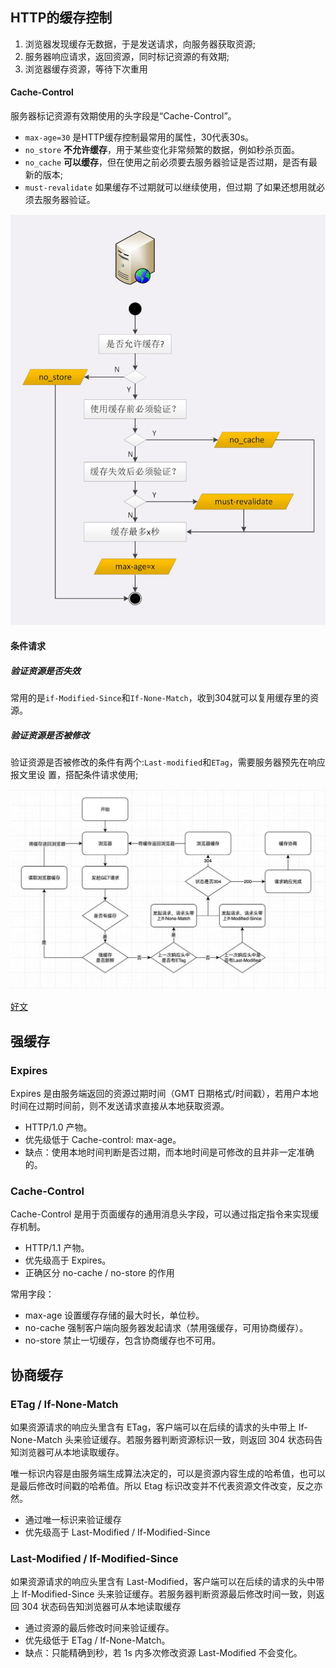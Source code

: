 ## HTTP的缓存控制
1. 浏览器发现缓存无数据，于是发送请求，向服务器获取资源; 
2. 服务器响应请求，返回资源，同时标记资源的有效期;
3. 浏览器缓存资源，等待下次重用

#### Cache-Control
服务器标记资源有效期使用的头字段是“Cache-Control”。
+ ``max-age=30`` 是HTTP缓存控制最常用的属性，30代表30s。
+ ``no_store`` **不允许缓存**，用于某些变化非常频繁的数据，例如秒杀页面。
+ ``no_cache`` **可以缓存**，但在使用之前必须要去服务器验证是否过期，是否有最新的版本;
+ ``must-revalidate`` 如果缓存不过期就可以继续使用，但过期 了如果还想用就必须去服务器验证。

![](../../Images/http/http_cache.png)

#### 条件请求

##### 验证资源是否失效
常用的是``if-Modified-Since``和``If-None-Match``，收到304就可以复用缓存里的资源。

##### 验证资源是否被修改
验证资源是否被修改的条件有两个:``Last-modified``和``ETag``，需要服务器预先在响应报文里设
置，搭配条件请求使用;


![](../../Images/http/http_cache2.jpg)

[好文](https://mp.weixin.qq.com/s/z_iKW6LYtAXEy60bPmCKcQ)


## 强缓存

### Expires
Expires 是由服务端返回的资源过期时间（GMT 日期格式/时间戳），若用户本地时间在过期时间前，则不发送请求直接从本地获取资源。

- HTTP/1.0 产物。
- 优先级低于 Cache-control: max-age。
- 缺点：使用本地时间判断是否过期，而本地时间是可修改的且并非一定准确的。

### Cache-Control
Cache-Control 是用于页面缓存的通用消息头字段，可以通过指定指令来实现缓存机制。

- HTTP/1.1 产物。
- 优先级高于 Expires。
- 正确区分 no-cache / no-store 的作用

常用字段：
- max-age 设置缓存存储的最大时长，单位秒。
- no-cache 强制客户端向服务器发起请求（禁用强缓存，可用协商缓存）。
- no-store 禁止一切缓存，包含协商缓存也不可用。

## 协商缓存

### ETag / If-None-Match

如果资源请求的响应头里含有 ETag，客户端可以在后续的请求的头中带上 If-None-Match 头来验证缓存。若服务器判断资源标识一致，则返回 304 状态码告知浏览器可从本地读取缓存。

唯一标识内容是由服务端生成算法决定的，可以是资源内容生成的哈希值，也可以是最后修改时间戳的哈希值。所以 Etag 标识改变并不代表资源文件改变，反之亦然。

- 通过唯一标识来验证缓存
- 优先级高于 Last-Modified / If-Modified-Since

### Last-Modified / If-Modified-Since
如果资源请求的响应头里含有 Last-Modified，客户端可以在后续的请求的头中带上 If-Modified-Since 头来验证缓存。若服务器判断资源最后修改时间一致，则返回 304 状态码告知浏览器可从本地读取缓存

- 通过资源的最后修改时间来验证缓存。
- 优先级低于 ETag / If-None-Match。
- 缺点：只能精确到秒，若 1s 内多次修改资源 Last-Modified 不会变化。